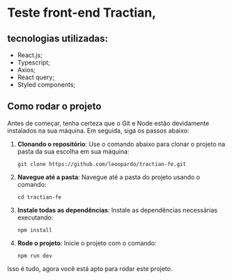 # Teste front-end Tractian,
## tecnologias utilizadas:
- React.js;
- Typescript;
- Axios;
- React query;
- Styled components;

## Como rodar o projeto
Antes de começar, tenha certeza que o Git e Node estão devidamente instalados na sua máquina. Em seguida, siga os passos abaixo:
1. **Clonando o repositório**: Use o comando abaixo para clonar o projeto na pasta da sua escolha em sua máquina:
    ```
    git clone https://github.com/leoopardo/tractian-fe.git
    ```
2. **Navegue até a pasta**: Navegue até a pasta do projeto usando o comando:
    ```
    cd tractian-fe
    ```
3. **Instale todas as dependências**: Instale as dependências necessárias executando:
    ```
    npm install
    ```
4. **Rode o projeto**: Inicie o projeto com o comando:
    ```
    npm run dev
    ```
Isso é tudo, agora você está apto para rodar este projeto.
